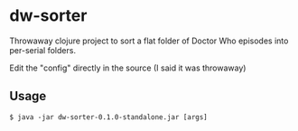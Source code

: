 # dw-sorter

Throwaway clojure project to sort a flat folder of Doctor Who episodes into
per-serial folders.

Edit the "config" directly in the source (I said it was throwaway)

## Usage

    $ java -jar dw-sorter-0.1.0-standalone.jar [args]
